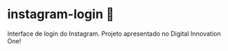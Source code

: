 # instagram-login 📸
Interface de login do Instagram.
Projeto apresentado no Digital Innovation One!
